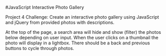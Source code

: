 #JavaScript Interactive Photo Gallery

Project 4 Challenge: Create an interactive photo gallery using JavaScript and jQuery from provided photos with descriptions.

At the top of the page, a search area will hide and show (filter) the photos below depending on user input. When the user clicks on a thumbnail the photo will display in a lightbox. There should be a back and previous buttons to cycle through photos.

